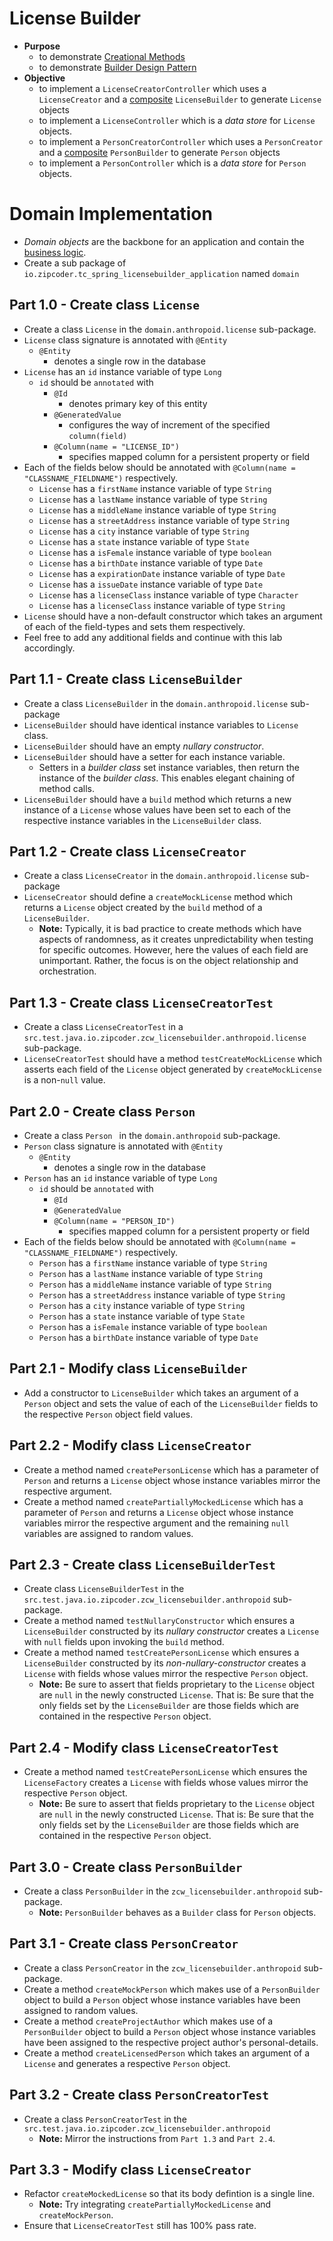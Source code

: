 # License Builder
* **Purpose**
	* to demonstrate [Creational Methods](https://www.industriallogic.com/xp/refactoring/constructorCreation.html)
	* to demonstrate [Builder Design Pattern](http://www.javaworld.com/article/2074938/core-java/too-many-parameters-in-java-methods-part-3-builder-pattern.html)
* **Objective**
	* to implement a `LicenseCreatorController` which uses a `LicenseCreator` and a [composite](https://en.wikipedia.org/wiki/Composition_over_inheritance) `LicenseBuilder` to generate `License` objects
	* to implement a `LicenseController` which is a _data store_ for `License` objects.
	* to implement a `PersonCreatorController` which uses a `PersonCreator` and a [composite](https://en.wikipedia.org/wiki/Composition_over_inheritance) `PersonBuilder` to generate `Person` objects
	* to implement a `PersonController` which is a _data store_ for `Person` objects.


# Domain Implementation

* _Domain objects_ are the backbone for an application and contain the [business logic](https://en.wikipedia.org/wiki/Business_logic).
* Create a sub package of `io.zipcoder.tc_spring_licensebuilder_application` named `domain`


## Part 1.0 - Create class `License`
* Create a class `License` in the `domain.anthropoid.license` sub-package.
* `License` class signature is annotated with `@Entity`
	* `@Entity`
		* denotes a single row in the database
* `License` has an `id` instance variable of type `Long`
	* `id` should be `annotated` with
		* `@Id`
			* denotes primary key of this entity
		* `@GeneratedValue`
			* configures the way of increment of the specified `column(field)`
		* `@Column(name = "LICENSE_ID")`
			* specifies mapped column for a persistent property or field
* Each of the fields below should be annotated with `@Column(name = "CLASSNAME_FIELDNAME")` respectively.
	* `License` has a `firstName` instance variable of type `String`
	* `License` has a `lastName` instance variable of type `String`
	* `License` has a `middleName` instance variable of type `String`
	* `License` has a `streetAddress` instance variable of type `String`
	* `License` has a `city` instance variable of type `String`
	* `License` has a `state` instance variable of type `State`
	* `License` has a `isFemale` instance variable of type `boolean`
	* `License` has a `birthDate` instance variable of type `Date`
	* `License` has a `expirationDate` instance variable of type `Date`
	* `License` has a `issueDate` instance variable of type `Date`
	* `License` has a `licenseClass` instance variable of type `Character`
	* `License` has a `licenseClass` instance variable of type `String`
* `License` should have a non-default constructor which takes an argument of each of the field-types and sets them respectively.
* Feel free to add any additional fields and continue with this lab accordingly.

## Part 1.1 - Create class `LicenseBuilder`
* Create a class `LicenseBuilder` in the `domain.anthropoid.license` sub-package
* `LicenseBuilder` should have identical instance variables to `License` class.
* `LicenseBuilder` should have an empty _nullary constructor_.
* `LicenseBuilder` should have a setter for each instance variable.
	* Setters in a _builder class_ set instance variables, then return the instance of the _builder class_. This enables elegant chaining of method calls.
* `LicenseBuilder` should have a `build` method which returns a new instance of a `License` whose values have been set to each of the respective instance variables in the `LicenseBuilder` class.


## Part 1.2 - Create class `LicenseCreator`
* Create a class `LicenseCreator` in the `domain.anthropoid.license` sub-package
* `LicenseCreator` should define a `createMockLicense` method which returns a `License` object created by the `build` method of a `LicenseBuilder`.
	* **Note:** Typically, it is bad practice to create methods which have aspects of randomness, as it creates unpredictability when testing for specific outcomes. However, here the values of each field are unimportant. Rather, the focus is on the object relationship and orchestration.






## Part 1.3 - Create class `LicenseCreatorTest`
* Create a class `LicenseCreatorTest` in a `src.test.java.io.zipcoder.zcw_licensebuilder.anthropoid.license` sub-package.
* `LicenseCreatorTest` should have a method `testCreateMockLicense` which asserts each field of the `License` object generated by `createMockLicense` is a non-`null` value.






## Part 2.0 - Create class `Person`
* Create a class `Person ` in the `domain.anthropoid` sub-package.
* `Person` class signature is annotated with `@Entity`
	* `@Entity`
		* denotes a single row in the database
* `Person` has an `id` instance variable of type `Long`
	* `id` should be `annotated` with
		* `@Id`
		* `@GeneratedValue`
		* `@Column(name = "PERSON_ID")`
			* specifies mapped column for a persistent property or field
* Each of the fields below should be annotated with `@Column(name = "CLASSNAME_FIELDNAME")` respectively.
	* `Person` has a `firstName` instance variable of type `String`
	* `Person` has a `lastName` instance variable of type `String`
	* `Person` has a `middleName` instance variable of type `String`
	* `Person` has a `streetAddress` instance variable of type `String`
	* `Person` has a `city` instance variable of type `String`
	* `Person` has a `state` instance variable of type `State`
	* `Person` has a `isFemale` instance variable of type `boolean`
	* `Person` has a `birthDate` instance variable of type `Date`

## Part 2.1 - Modify class `LicenseBuilder`
* Add a constructor to `LicenseBuilder` which takes an argument of a `Person` object and sets the value of each of the `LicenseBuilder` fields to the respective `Person` object field values.

## Part 2.2 - Modify class `LicenseCreator`
* Create a method named `createPersonLicense` which has a parameter of `Person` and returns a `License` object whose instance variables mirror the respective argument.
* Create a method named `createPartiallyMockedLicense` which has a parameter of `Person` and returns a `License` object whose instance variables mirror the respective argument and the remaining `null` variables are assigned to random values.


## Part 2.3 - Create class `LicenseBuilderTest`
* Create class `LicenseBuilderTest` in the `src.test.java.io.zipcoder.zcw_licensebuilder.anthropoid` sub-package.
* Create a method named `testNullaryConstructor` which ensures a `LicenseBuilder` constructed by its _nullary constructor_ creates a `License` with `null` fields upon invoking the `build` method.
* Create a method named `testCreatePersonLicense` which ensures a `LicenseBuilder` constructed by its _non-nullary-constructor_ creates a `License` with fields whose values mirror the respective `Person` object.
	* **Note:** Be sure to assert that fields proprietary to the `License` object are `null` in the newly constructed `License`. That is: Be sure that the only fields set by the `LicenseBuilder` are those fields which are contained in the respective `Person` object.


## Part 2.4 - Modify class `LicenseCreatorTest`
* Create a method named `testCreatePersonLicense` which ensures the `LicenseFactory` creates a `License` with fields whose values mirror the respective `Person` object.
	* **Note:** Be sure to assert that fields proprietary to the `License` object are `null` in the newly constructed `License`. That is: Be sure that the only fields set by the `LicenseBuilder` are those fields which are contained in the respective `Person` object.


## Part 3.0 - Create class `PersonBuilder`
* Create a class `PersonBuilder` in the `zcw_licensebuilder.anthropoid` sub-package.
	* **Note:** `PersonBuilder` behaves as a `Builder` class for `Person` objects.


## Part 3.1 - Create class `PersonCreator`
* Create a class `PersonCreator` in the `zcw_licensebuilder.anthropoid` sub-package.
* Create a method `createMockPerson` which makes use of a `PersonBuilder` object to build a `Person` object whose instance variables have been assigned to random values.
* Create a method `createProjectAuthor` which makes use of a `PersonBuilder` object to build a `Person` object whose instance variables have been assigned to the respective project author's personal-details.
* Create a method `createLicensedPerson` which takes an argument of a `License` and generates a respective `Person` object.

## Part 3.2 - Create class `PersonCreatorTest`
* Create a class `PersonCreatorTest` in the `src.test.java.io.zipcoder.zcw_licensebuilder.anthropoid`
	* **Note:** Mirror the instructions from `Part 1.3` and `Part 2.4`.

## Part 3.3 - Modify class `LicenseCreator`
* Refactor `createMockedLicense` so that its body defintion is a single line.
	* **Note:** Try integrating `createPartiallyMockedLicense` and `createMockPerson`.
* Ensure that `LicenseCreatorTest` still has 100% pass rate.

